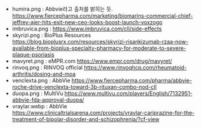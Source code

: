 - humira.png : Abbvie라고 출처를 밝히는 듯. https://www.fiercepharma.com/marketing/biomarins-commercial-chief-jeffrey-ajer-hits-exit-new-ceo-looks-boost-launch-voxzogo
- imbruvica.png : https://www.imbruvica.com/cll/side-effects
- skyrizi.png : BioPlus Resources https://blog.bioplusrx.com/resources/skyrizi-risankizumab-rzaa-now-available-from-bioplus-specialty-pharmacy-for-moderate-to-severe-plaque-psoriasis
- mavyret.png : eMPR.com https://www.empr.com/drug/mavyret/
- rinvoq.png : RINVOQ official https://www.rinvoqhcp.com/rheumatoid-arthritis/dosing-and-moa
- venclexta.png : AbbVie https://www.fiercepharma.com/pharma/abbvie-roche-drive-venclexta-toward-3b-rituxan-combo-nod-cll
- duopa.png : MultiVu https://www.multivu.com/players/English/7132951-abbvie-fda-approval-duopa/
- vraylar.webp : AbbVie https://www.clinicaltrialsarena.com/projects/vraylar-cariprazine-for-the-treatment-of-bipolar-disorder-and-schizophrenia/?cf-view
